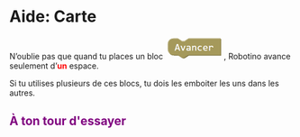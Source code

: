 <style>
img[alt="BlocAvancer"]{
    height:40px;
}
</style>
# Aide: Carte

N’oublie pas que quand tu places un bloc ![BlocAvancer][bloc_avancer], Robotino avance seulement d’**<span style="color:red;">un</span>** espace.<br>
 
Si tu utilises plusieurs de ces blocs, tu dois les emboiter les uns dans les autres.<br>

## <span style="color: #800080">À ton tour d'essayer</span>

[bloc_avancer]: img/carte_avancer.png

